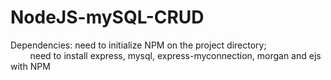 # NodeJS-mySQL-CRUD

Dependencies: need to initialize NPM on the project directory; <br/>
&nbsp;&nbsp;&nbsp;&nbsp;&nbsp;&nbsp;&nbsp;&nbsp;need to install express, mysql, express-myconnection, morgan and ejs with NPM

